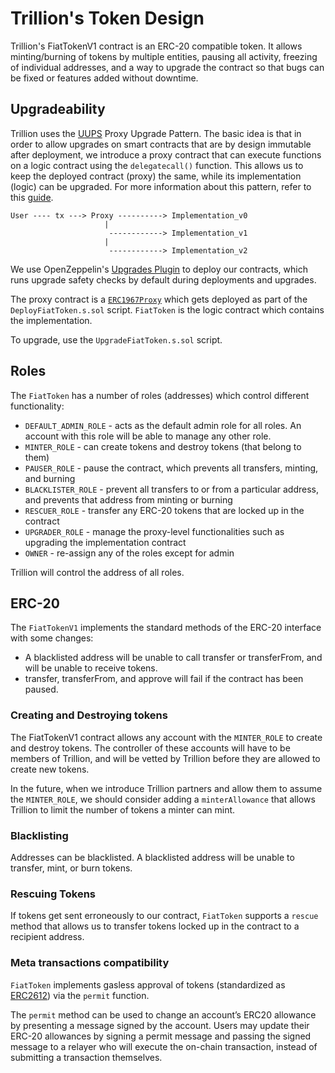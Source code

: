 # Trillion's Token Design

Trillion's FiatTokenV1 contract is an ERC-20 compatible token. It allows minting/burning of tokens by multiple entities, pausing all activity, freezing of individual addresses, and a way to upgrade the contract so that bugs can be fixed or features added without downtime.

## Upgradeability

Trillion uses the [UUPS](https://eips.ethereum.org/EIPS/eip-1822) Proxy Upgrade Pattern. The basic idea is that in order to allow upgrades on smart contracts that are by design immutable after deployment, we introduce a proxy contract that can execute functions on a logic contract using the `delegatecall()` function. This allows us to keep the deployed contract (proxy) the same, while its implementation (logic) can be upgraded. For more information about this pattern, refer to this [guide](https://docs.openzeppelin.com/upgrades-plugins/1.x/proxies).

```
User ---- tx ---> Proxy ----------> Implementation_v0
                     |
                      ------------> Implementation_v1
                     |
                      ------------> Implementation_v2
```

We use OpenZeppelin's [Upgrades Plugin](https://github.com/OpenZeppelin/openzeppelin-foundry-upgrades) to deploy our contracts, which runs upgrade safety checks by default during deployments and upgrades.

The proxy contract is a [`ERC1967Proxy`](https://eips.ethereum.org/EIPS/eip-1967) which gets deployed as part of the `DeployFiatToken.s.sol` script. `FiatToken` is the logic contract which contains the implementation.

To upgrade, use the `UpgradeFiatToken.s.sol` script.

## Roles

The `FiatToken` has a number of roles (addresses) which control different functionality:

* `DEFAULT_ADMIN_ROLE` - acts as the default admin role for all roles. An account with this role will be able to manage any other role.
* `MINTER_ROLE` - can create tokens and destroy tokens (that belong to them)
* `PAUSER_ROLE` - pause the contract, which prevents all transfers, minting, and burning
* `BLACKLISTER_ROLE` - prevent all transfers to or from a particular address, and prevents that address from minting or burning
* `RESCUER_ROLE` - transfer any ERC-20 tokens that are locked up in the contract
* `UPGRADER_ROLE` - manage the proxy-level functionalities such as upgrading the implementation contract
* `OWNER` - re-assign any of the roles except for admin

Trillion will control the address of all roles.

## ERC-20

The `FiatTokenV1` implements the standard methods of the ERC-20 interface with some changes:

* A blacklisted address will be unable to call transfer or transferFrom, and will be unable to receive tokens.
* transfer, transferFrom, and approve will fail if the contract has been paused.

### Creating and Destroying tokens

The FiatTokenV1 contract allows any account with the `MINTER_ROLE` to create and destroy tokens. The controller of these accounts will have to be members of Trillion, and will be vetted by Trillion before they are allowed to create new tokens.

In the future, when we introduce Trillion partners and allow them to assume the `MINTER_ROLE`, we should consider adding a `minterAllowance` that allows Trillion to limit the number of tokens a minter can mint.

### Blacklisting

Addresses can be blacklisted. A blacklisted address will be unable to transfer, mint, or burn tokens.

### Rescuing Tokens

If tokens get sent erroneously to our contract, `FiatToken` supports a `rescue` method that allows us to transfer tokens locked up in the contract to a recipient address.

### Meta transactions compatibility

`FiatToken` implements gasless approval of tokens (standardized as [ERC2612](https://eips.ethereum.org/EIPS/eip-2612)) via the `permit` function.

The `permit` method can be used to change an account’s ERC20 allowance by presenting a message signed by the account. Users may update their ERC-20 allowances by signing a permit message and passing the signed message to a relayer who will execute the on-chain transaction, instead of submitting a transaction themselves.
